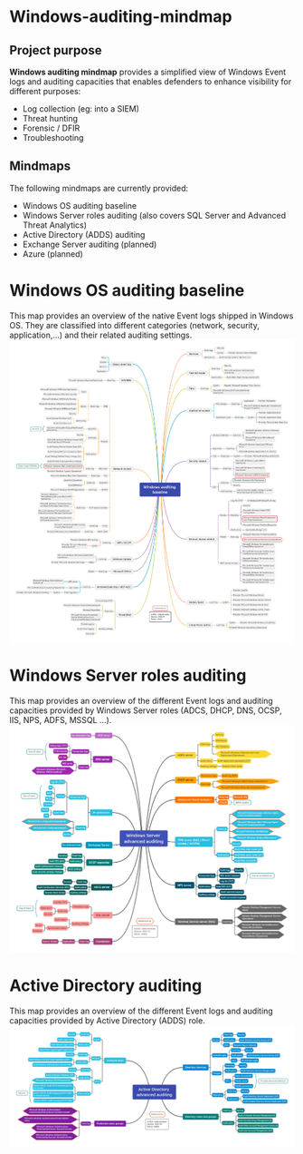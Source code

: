 # Windows-auditing-mindmap
 
## Project purpose
**Windows auditing mindmap** provides a simplified view of Windows Event logs and auditing capacities that enables defenders to enhance visibility for different purposes:
* Log collection (eg: into a SIEM)
* Threat hunting
* Forensic / DFIR
* Troubleshooting

## Mindmaps
The following mindmaps are currently provided:
* Windows OS auditing baseline
* Windows Server roles auditing (also covers SQL Server and 
Advanced Threat Analytics)
* Active Directory (ADDS) auditing
* Exchange Server auditing (planned)
* Azure (planned)

# Windows OS auditing baseline
This map provides an overview of the native Event logs shipped in Windows OS. They are classified into different categories (network, security, application,...) and their related auditing settings.
![](/windows-auditing-baseline-map/windows-auditing-baseline-map.png)

# Windows Server roles auditing
This map provides an overview of the different Event logs and auditing capacities provided by Windows Server roles (ADCS, DHCP, DNS, OCSP, IIS, NPS, ADFS, MSSQL ...).
![](/windows-server-roles-map/windows-server-roles-map.png)

# Active Directory auditing
This map provides an overview of the different Event logs and auditing capacities provided by Active Directory (ADDS) role.
![](/active-directory-map/active-directory-map.png)
